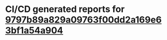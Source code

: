 # CI/CD generated reports for [9797b89a829a09763f00dd2a169e63bf1a54a904](https://github.com/hydephp/develop/commit/9797b89a829a09763f00dd2a169e63bf1a54a904)
